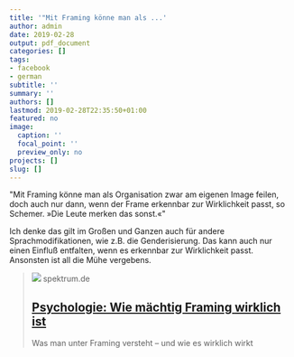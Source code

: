 ```yaml
---
title: '"Mit Framing könne man als ...'
author: admin
date: 2019-02-28
output: pdf_document
categories: []
tags:
- facebook
- german
subtitle: ''
summary: ''
authors: []
lastmod: 2019-02-28T22:35:50+01:00
featured: no
image:
  caption: ''
  focal_point: ''
  preview_only: no
projects: []
slug: []
---
```

"Mit Framing könne man als Organisation zwar am eigenen Image feilen, doch auch nur dann, wenn der Frame erkennbar zur Wirklichkeit passt, so Schemer. »Die Leute merken das sonst.«"

Ich denke das gilt im Großen und Ganzen auch für andere Sprachmodifikationen, wie z.B. die Genderisierung. Das kann auch nur einen Einfluß entfalten, wenn es erkennbar zur Wirklichkeit passt. Ansonsten ist all die Mühe vergebens.
> [![](https://static.spektrum.de/fm/912/iStock-162895537.jpg?f=1920x1080)](https://www.spektrum.de/news/wie-maechtig-framing-wirklich-ist/1627094)
> spektrum.de
> ## [Psychologie: Wie mächtig Framing wirklich ist](https://www.spektrum.de/news/wie-maechtig-framing-wirklich-ist/1627094)
>
>Was man unter Framing versteht – und wie es wirklich wirkt

